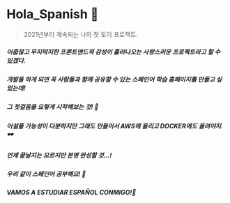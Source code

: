 # Hola_Spanish 👋

> 2021년부터 계속되는 나의 첫 토이 프로젝트.
##### 어줍잖고 무지막지한 프론트앤드적 감성이 흘러나오는 사랑스러운 프로젝트라고 할 수 있겠다.
##### 개발을 하게 되면 꼭 사람들과 함께 공유할 수 있는 스페인어 학습 홈페이지를 만들고 싶었는데!
##### 그 첫걸음을 요렇게 시작해보는 것! 🍻
##### 어설플 가능성이 다분하지만 그래도 만들어서 AWS에 올리고 DOCKER에도 올려야지. 🕶
##### 언제 끝날지는 모르지만 분명 완성할 것...!


##### 우리 같이 스페인어 공부해요! 🐼
##### VAMOS A ESTUDIAR ESPAÑOL CONMIGO!🍆


